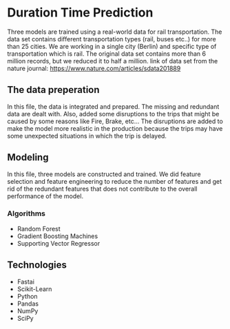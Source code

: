 # Duration Time Prediction
Three models are trained using a real-world data for rail transportation. The data set contains different transportation types (rail, buses etc..) for more than 25 cities. We are working in a single city (Berlin) and specific type of transportation which is rail. The original data set contains more than 6 million records, but we reduced it to half a million. 
link of data set from the nature journal: https://www.nature.com/articles/sdata201889
 ## The data preperation
In this file, the data is integrated and prepared. The missing and redundant data are dealt with. Also, added some disruptions to the trips that might be caused by some reasons like Fire, Brake, etc... The disruptions are added to make the model more realistic in the production because the trips may have some unexpected situations in which the trip is delayed.
 ## Modeling 
In this file, three models are constructed and trained. We did feature selection and feature engineering to reduce the number of features and get rid of the redundant features that does not contribute to the overall performance of the model.
  ### Algorithms 
  * Random Forest
  * Gradient  Boosting Machines
  * Supporting Vector Regressor
 
 ## Technologies 
 * Fastai
 *	Scikit-Learn
 * Python 
 *	Pandas
 * NumPy
 * SciPy
